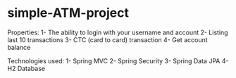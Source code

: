 # simple-ATM-project
Properties:
1- The ability to login with your username and account
2- Listing last 10 transactions
3- CTC (card to card) transaction
4- Get account balance

Technologies used:
1- Spring MVC
2- Spring Security
3- Spring Data JPA
4- H2 Database

